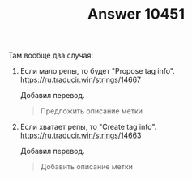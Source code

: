 ﻿---
title: "Answer 10451"
se.owner.user_id: 15479
se.owner.display_name: "Suvitruf - Andrei Apanasik"
se.owner.link: "https://ru.meta.stackoverflow.com/users/15479/suvitruf-andrei-apanasik"
se.answer_id: 10451
se.question_id: 10450
se.post_type: answer
se.is_accepted: True
---
<p>Там вообще два случая:</p>

<ol>
<li><p>Если мало репы, то будет "Propose tag info".
<a href="https://ru.traducir.win/strings/14667" rel="nofollow noreferrer">https://ru.traducir.win/strings/14667</a></p>

<p>Добавил перевод.</p>

<blockquote>
  <p>Предложить описание метки</p>
</blockquote></li>
<li><p>Если хватает репы, то "Create tag info". <a href="https://ru.traducir.win/strings/14663" rel="nofollow noreferrer">https://ru.traducir.win/strings/14663</a></p>

<p>Добавил перевод.</p>

<blockquote>
  <p>Добавить описание метки</p>
</blockquote></li>
</ol>
